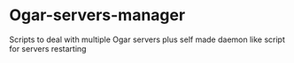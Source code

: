 # Ogar-servers-manager
Scripts to deal with multiple Ogar servers plus self made daemon like script for servers restarting
